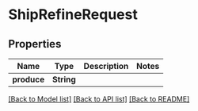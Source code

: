 # ShipRefineRequest

## Properties
Name | Type | Description | Notes
------------ | ------------- | ------------- | -------------
**produce** | **String** |  | 

[[Back to Model list]](../README.md#documentation-for-models) [[Back to API list]](../README.md#documentation-for-api-endpoints) [[Back to README]](../README.md)


